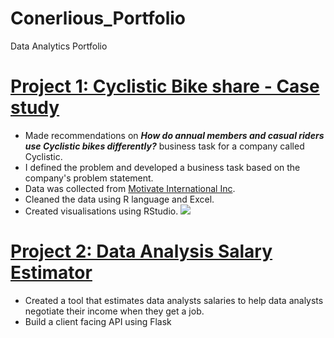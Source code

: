 # Conerlious_Portfolio
Data Analytics Portfolio

# [Project 1: Cyclistic Bike share - Case study](https://rpubs.com/Corny26Saga/871934) 
* Made recommendations on _**How do annual members and casual riders use Cyclistic bikes differently?**_ business task for a company called Cyclistic. 
* I defined the problem and developed a business task based on the company's problem statement. 
* Data was collected from [Motivate International Inc](https://divvy-tripdata.s3.amazonaws.com/index.html). 
* Cleaned the data using R language and Excel. 
* Created visualisations using RStudio. 
![](https://i.imgur.com/BMzgXmI.png)

# [Project 2: Data Analysis Salary Estimator](https://saco1621.github.io/da_salary_proj/)
* Created a tool that estimates data analysts salaries to help data analysts negotiate their income when they get a job. 
* Build a client facing API using Flask

